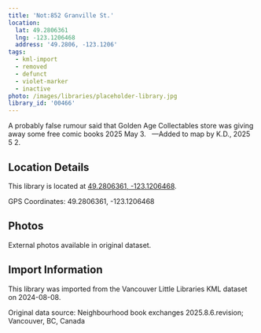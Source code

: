 ```yaml
---
title: 'Not:852 Granville St.'
location:
  lat: 49.2806361
  lng: -123.1206468
  address: '49.2806, -123.1206'
tags:
  - kml-import
  - removed
  - defunct
  - violet-marker
  - inactive
photo: /images/libraries/placeholder-library.jpg
library_id: '00466'
---
```

A probably false rumour said that Golden Age Collectables store was giving away some free comic books 2025 May 3.  
—Added to map by K.D., 2025 5 2.

## Location Details

This library is located at [49.2806361, -123.1206468](https://www.google.com/maps?q=49.2806361,-123.1206468).

GPS Coordinates: 49.2806361, -123.1206468

## Photos

External photos available in original dataset.

## Import Information

This library was imported from the Vancouver Little Libraries KML dataset on 2024-08-08.

Original data source: Neighbourhood book exchanges 2025.8.6.revision; Vancouver, BC, Canada
